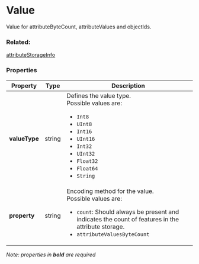 # Value

Value for attributeByteCount, attributeValues and objectIds.

### Related:

[attributeStorageInfo](attributeStorageInfo.md)
### Properties

| Property | Type | Description |
| --- | --- | --- |
| **valueType** | string | Defines the value type.<div>Possible values are:<ul><li>`Int8`</li><li>`UInt8`</li><li>`Int16`</li><li>`UInt16`</li><li>`Int32`</li><li>`UInt32`</li><li>`Float32`</li><li>`Float64`</li><li>`String`</li></ul></div> |
| **property** | string | Encoding method for the value.<div>Possible values are:<ul><li>`count`: Should always be present and indicates the count of features in the attribute storage.</li><li>`attributeValuesByteCount`</li></ul></div> |

*Note: properties in **bold** are required*

